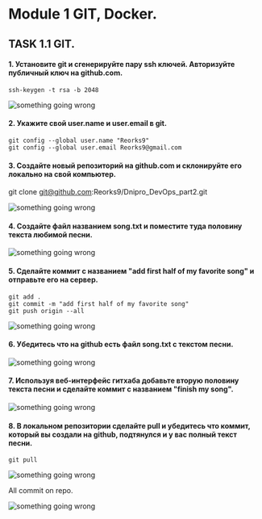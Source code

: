 # Module 1 GIT, Docker.

## TASK 1.1 GIT.

#### 1. Установите git и сгенерируйте пару ssh ключей. Авторизуйте публичный ключ на github.com.

    ssh-keygen -t rsa -b 2048

![something going wrong](https://user-images.githubusercontent.com/22638433/73187492-28f81400-412a-11ea-948f-f001c78b2627.png)


#### 2. Укажите свой user.name и user.email в git.

    git config --global user.name "Reorks9"
    git config --global user.email Reorks9@gmail.com


#### 3. Создайте новый репозиторий на github.com и склонируйте его локально на свой компьютер.

git clone git@github.com:Reorks9/Dnipro_DevOps_part2.git

![something going wrong](https://user-images.githubusercontent.com/22638433/73187493-28f81400-412a-11ea-889f-d509229ed116.png)


#### 4. Создайте файл названием song.txt и поместите туда половину текста любимой песни.

![something going wrong](https://user-images.githubusercontent.com/22638433/73187494-28f81400-412a-11ea-8ae2-ce052e25ad03.png)


#### 5. Сделайте коммит с названием "add first half of my favorite song" и отправьте его на сервер.

    git add .
    git commit -m "add first half of my favorite song"
    git push origin --all

![something going wrong](https://user-images.githubusercontent.com/22638433/73187496-2990aa80-412a-11ea-8032-ffb1e9ca3fdb.png)


#### 6. Убедитесь что на github есть файл song.txt с текстом песни.

![something going wrong](https://user-images.githubusercontent.com/22638433/73187497-2990aa80-412a-11ea-80e6-6c82334e2523.png)


#### 7. Используя веб-интерфейс гитхаба добавьте вторую половину текста песни и сделайте коммит с названием "finish my song".

![something going wrong](https://user-images.githubusercontent.com/22638433/73187498-2990aa80-412a-11ea-88fc-d84ec767c16a.png)


#### 8. В локальном репозитории сделайте pull и убедитесь что коммит, который вы создали на github, подтянулся и у вас полный текст песни.

    git pull

![something going wrong](https://user-images.githubusercontent.com/22638433/73187500-2a294100-412a-11ea-8a3e-1dbc56b58a8d.png)

All commit on repo.

![something going wrong](https://user-images.githubusercontent.com/22638433/73188810-1979ca80-412c-11ea-952c-227c8c0d0dd5.png)

